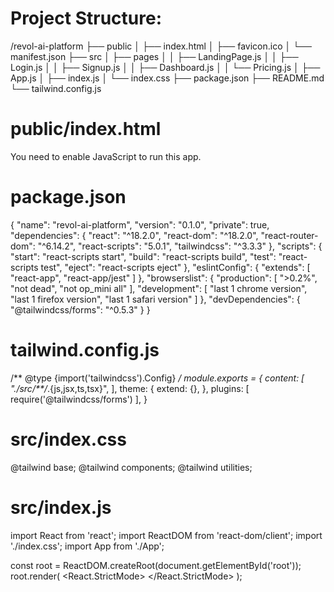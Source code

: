 # Project Structure:
/revol-ai-platform
├── public
│   ├── index.html
│   ├── favicon.ico
│   └── manifest.json
├── src
│   ├── pages
│   │   ├── LandingPage.js
│   │   ├── Login.js
│   │   ├── Signup.js
│   │   ├── Dashboard.js
│   │   └── Pricing.js
│   ├── App.js
│   ├── index.js
│   └── index.css
├── package.json
├── README.md
└── tailwind.config.js

# public/index.html
<!DOCTYPE html>
<html lang="en">
  <head>
    <meta charset="utf-8" />
    <link rel="icon" href="%PUBLIC_URL%/favicon.ico" />
    <meta name="viewport" content="width=device-width, initial-scale=1" />
    <meta name="theme-color" content="#000000" />
    <meta
      name="description"
      content="Revol AI - One Subscription, All AI Models"
    />
    <title>Revol AI Platform</title>
  </head>
  <body>
    <noscript>You need to enable JavaScript to run this app.</noscript>
    <div id="root"></div>
  </body>
</html>

# package.json
{
  "name": "revol-ai-platform",
  "version": "0.1.0",
  "private": true,
  "dependencies": {
    "react": "^18.2.0",
    "react-dom": "^18.2.0",
    "react-router-dom": "^6.14.2",
    "react-scripts": "5.0.1",
    "tailwindcss": "^3.3.3"
  },
  "scripts": {
    "start": "react-scripts start",
    "build": "react-scripts build",
    "test": "react-scripts test",
    "eject": "react-scripts eject"
  },
  "eslintConfig": {
    "extends": [
      "react-app",
      "react-app/jest"
    ]
  },
  "browserslist": {
    "production": [
      ">0.2%",
      "not dead",
      "not op_mini all"
    ],
    "development": [
      "last 1 chrome version",
      "last 1 firefox version",
      "last 1 safari version"
    ]
  },
  "devDependencies": {
    "@tailwindcss/forms": "^0.5.3"
  }
}

# tailwind.config.js
/** @type {import('tailwindcss').Config} */
module.exports = {
  content: [
    "./src/**/*.{js,jsx,ts,tsx}",
  ],
  theme: {
    extend: {},
  },
  plugins: [
    require('@tailwindcss/forms')
  ],
}

# src/index.css
@tailwind base;
@tailwind components;
@tailwind utilities;

# src/index.js
import React from 'react';
import ReactDOM from 'react-dom/client';
import './index.css';
import App from './App';

const root = ReactDOM.createRoot(document.getElementById('root'));
root.render(
  <React.StrictMode>
    <App />
  </React.StrictMode>
);